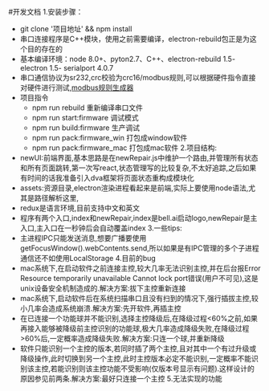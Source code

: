 #开发文档
1.安装步骤：
* git clone '项目地址' && npm install
* 串口连接程序是C++模块，使用之前需要编译，electron-rebuild包正是为这个目的存在的
* 基本编译环境：node 8.0+、pyton2.7、C++、electron-rebuild 1.5-  electron 1.5- serialport 4.0.7
* 串口通信协议为sr232,crc校验为crc16/modbus规则,可以根据硬件指令直接对硬件进行测试,[modbus规则生成器](https://www*23bei.com/tool-232.html)
* 项目指令
	- npm run rebuild  重新编译串口文件
	- npm run start:firmware  调试模式
	- npm run build:firmware  生产调试
	- npm run pack:firmware_win 打包成window软件
	- npm run pack:firmware_mac 打包成mac软件
2.项目结构:
* newUI:前端界面,基本思路是在newRepair.js中维护一个路由,并管理所有状态和所有页面跳转,第一次写react,状态管理写的比较复杂,不太好追踪,之后如果有时间的话我准备引入dva框架将页面状态重构成模块化
* assets:资源目录,electron渲染进程看起来是前端,实际上要使用node语法,尤其是路径解析这里,
* redux是语言环境,目前支持中文和英文
* 程序有两个入口,index和newRepair,index是bell.ai启动logo,newRepair是主入口,主入口在一秒钟后会自动覆盖index
3.一些tips:
* 主进程IPC只能发送消息,想要广播要使用getFocusWindow().webContents.send,所以如果是有IPC管理的多个子进程通信还不如使用LocalStorage
4.目前的bug
* mac系统下,在启动软件之前连接主控,较大几率无法识别主控,并在后台报Error Resource temporarily unavailable Cannot lock port错误(用户不可见),这是unix设备安全机制造成的.解决方案:拔下主控重新连接
* mac系统下,启动软件后在系统扫描串口且没有扫到的情况下,强行插拔主控,较小几率会造成系统崩溃.解决方案:先开软件,再插主控
* 在已连接一个功能球并不能识别,选择主控降级后,在降级过程<60%之前,如果再接入能够被降级前主控识别的功能球,极大几率造成降级失败,在降级过程>60%后,一定概率造成降级失败.解决方案:只连一个球,并重新降级
* 软件只能识别一个主控的版本,若同时插了两个主控,且对其中一个有过升级或降级操作,此时切换到另一个主控,此时主控版本必定不能识别,一定概率不能识别该主控,若能识别则该主控功能不受影响(仅版本号显示有问题).这样设计的原因参见前两条.解决方案:最好只连接一个主控
5.无法实现的功能